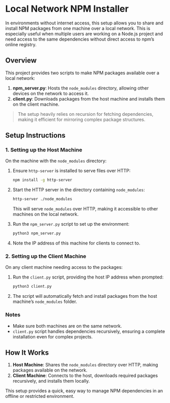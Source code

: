 # Local Network NPM Installer

In environments without internet access, this setup allows you to share and install NPM packages from one machine over a local network. This is especially useful when multiple users are working on a Node.js project and need access to the same dependencies without direct access to npm’s online registry.

## Overview

This project provides two scripts to make NPM packages available over a local network:
1. **npm_server.py**: Hosts the `node_modules` directory, allowing other devices on the network to access it.
2. **client.py**: Downloads packages from the host machine and installs them on the client machine.

> The setup heavily relies on recursion for fetching dependencies, making it efficient for mirroring complex package structures.

## Setup Instructions

### 1. Setting up the Host Machine

On the machine with the `node_modules` directory:
1. Ensure `http-server` is installed to serve files over HTTP:
   ```bash
   npm install -g http-server
   ```
2. Start the HTTP server in the directory containing `node_modules`:
   ```bash
   http-server ./node_modules
   ```
   This will serve `node_modules` over HTTP, making it accessible to other machines on the local network.

3. Run the `npm_server.py` script to set up the environment:
   ```bash
   python3 npm_server.py
   ```
   
4. Note the IP address of this machine for clients to connect to.

### 2. Setting up the Client Machine

On any client machine needing access to the packages:
1. Run the `client.py` script, providing the host IP address when prompted:
   ```bash
   python3 client.py
   ```
2. The script will automatically fetch and install packages from the host machine’s `node_modules` folder.

### Notes
- Make sure both machines are on the same network.
- `client.py` script handles dependencies recursively, ensuring a complete installation even for complex projects.

## How It Works

1. **Host Machine**: Shares the `node_modules` directory over HTTP, making packages available on the network.
2. **Client Machine**: Connects to the host, downloads required packages recursively, and installs them locally.

This setup provides a quick, easy way to manage NPM dependencies in an offline or restricted environment.